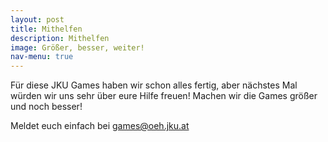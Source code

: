 ```yaml
---
layout: post
title: Mithelfen
description: Mithelfen
image: Größer, besser, weiter!
nav-menu: true
---
```


Für diese JKU Games haben wir schon alles fertig, aber nächstes Mal 
würden wir uns sehr über eure Hilfe freuen! Machen wir die Games 
größer und noch besser!

Meldet euch einfach bei [games@oeh.jku.at](mailto:games@oeh.jku.at)

